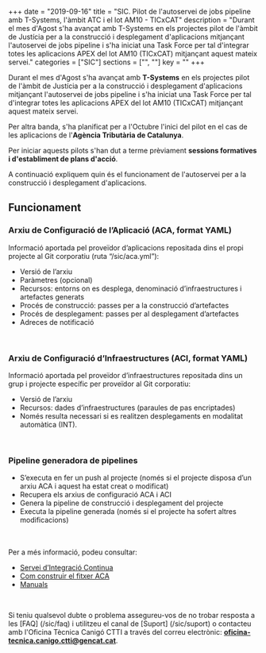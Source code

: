 +++
date        = "2019-09-16"
title       = "SIC. Pilot de l'autoservei de jobs pipeline amb T-Systems, l'àmbit ATC i el lot AM10 - TICxCAT"
description = "Durant el mes d'Agost s'ha avançat amb T-Systems en els projectes pilot de l'àmbit de Justícia per a la construcció i desplegament d'aplicacions mitjançant l'autoservei de jobs pipeline i s'ha iniciat una Task Force per tal d'integrar totes les aplicacions APEX del lot AM10 (TICxCAT) mitjançant aquest mateix servei."
categories  = ["SIC"]
sections    = ["", ""]
key = ""
+++

Durant el mes d'Agost s'ha avançat amb **T-Systems** en els projectes pilot de l'àmbit de Justícia per a la construcció i desplegament d'aplicacions mitjançant l'autoservei de jobs pipeline i s'ha iniciat una Task Force per tal d'integrar totes les aplicacions APEX del lot AM10 (TICxCAT) mitjançant aquest mateix servei.

Per altra banda, s'ha planificat per a l'Octubre l'inici del pilot en el cas de les aplicacions de l'**Agència Tributària de Catalunya**.

Per iniciar aquests pilots s'han dut a terme prèviament **sessions formatives i d'establiment de plans d'acció**.

A continuació expliquem quin és el funcionament de l'autoservei per a la construcció i desplegament d'aplicacions.

## Funcionament

### Arxiu de Configuració de l’Aplicació (ACA, format YAML)
Informació aportada pel proveïdor d’aplicacions repositada dins el propi projecte al Git corporatiu (ruta “/sic/aca.yml”):

* Versió de l’arxiu
* Paràmetres (opcional)
* Recursos: entorns on es desplega, denominació d’infraestructures i artefactes generats
* Procés de construcció: passes per a la construcció d’artefactes
* Procés de desplegament: passes per al desplegament d’artefactes
* Adreces de notificació
<br/>

### Arxiu de Configuració d’Infraestructures (ACI, format YAML)
Informació aportada pel proveïdor d’infraestructures repositada dins un grup i projecte específic per proveïdor al Git corporatiu:

* Versió de l’arxiu
* Recursos: dades d’infraestructures (paraules de pas encriptades)
* Només resulta necessari si es realitzen desplegaments en modalitat automàtica (INT).
<br/>

### Pipeline generadora de pipelines
* S’executa en fer un push al projecte (només si el projecte disposa d’un arxiu ACA i aquest ha estat creat o modificat)
* Recupera els arxius de configuració ACA i ACI
* Genera la pipeline de construcció i desplegament del projecte
* Executa la pipeline generada (només si el projecte ha sofert altres modificacions)
<br/>


<br/>
Per a més informació, podeu consultar:

* [Servei d’Integració Continua](/sic-serveis/ci/)
* [Com construir el fitxer ACA](/sic-welcome-pack/fitxer-aca/)
* [Manuals](/sic/manuals/)

<br/>

Si teniu qualsevol dubte o problema assegureu-vos de no trobar resposta a les [FAQ] (/sic/faq) i utilitzeu el canal de [Suport] (/sic/suport) o contacteu amb l'Oficina Tècnica Canigó CTTI a través del correu electrònic: **oficina-tecnica.canigo.ctti@gencat.cat**.
